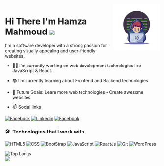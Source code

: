 <img align="right" src="https://raw.githubusercontent.com/mohamedelkashef15/mohamedelkashef15/main/github-profile.png" width="30%">
<h1>
  Hi There I'm Hamza Mahmoud
  <img src="https://media.giphy.com/media/hvRJCLFzcasrR4ia7z/giphy.gif" width="28">
</h1>
<p>
I'm a software developer with a strong passion for creating visually appealing and user-friendly websites. 
</p>

- 👨‍💻 I’m currently working on web development technologies like JavaScript & React.
- 📚 I’m currently learning about Frontend and Backend technologies.
- 🎯 Future Goals: Learn more web technologies - Create awesome websites.
  
- 📫 Social links
<p>
<a href="https://x.com/HAMZAMA95413962"><img
    src="https://img.shields.io/badge/-Twitter?style=flat&logo=Twitter&logoColor=%231DA1F2&label=Twitter&labelColor=%231DA1F2&color=%231DA1F2" alt="Facebook"></a>
<a href="https://www.linkedin.com/in/hamza-mahmoud-10a395327/"><img
    src="https://img.shields.io/badge/-Linkedin-0072b1?style=flat&logo=linkedin&logoColor=white" alt="Linkedin"></a>
<a href="aboaihamdhamzamahmoud123@gmail.com"><img
    src="https://img.shields.io/badge/-Gemal?style=flat&logo=logo%20Gemal&logoColor=%23EA4335&label=Gemal&labelColor=%23EA4335&color=%23EA4335" alt="Facebook"></a>
    </p>

### 🛠 &nbsp;Technologies that I work with
![HTML5](https://img.shields.io/badge/-HTML5-000000?style=flat&logo=html5)
![CSS](https://img.shields.io/badge/-CSS-000000?style=flat&logo=css3)
![BootStrap](https://img.shields.io/badge/-BootStrap?style=flat&logo=BootStrap&label=BootStrap&labelColor=%23000000&color=%23000000)
![JavaScript](https://img.shields.io/badge/-JavaScript-000000?style=flat&logo=javascript)
![ReactJs](https://img.shields.io/badge/-ReactJs-000000?style=flat&logo=react)
![Git](https://img.shields.io/badge/-Git?style=flat&logo=git&label=Git%20&labelColor=%23000000&color=%23000000)
![WordPress](https://img.shields.io/badge/-WordPress-000000?style=flat&logo=wordpress)

<!-- ![Top Langs](https://github-readme-stats.vercel.app/api/top-langs/?username=mohamedelkashef15&hide_progress=true) -->
![Top Langs](https://github-readme-stats.vercel.app/api/top-langs/?username=hamzamahmoudaboalhamd&layout=compact)
<br>
<a href="https://komarev.com/ghpvc/?username=hamzamahmoudaboalhamd&style=for-the-badge">
    <img src="https://komarev.com/ghpvc/?username=hamzamahmoudaboalhamd&style=for-the-badge">
</a>
